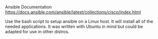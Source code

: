 Ansible Documentation https://docs.ansible.com/ansible/latest/collections/cisco/index.html

Use the bash script to setup ansible on a Linux host. It will install all of the needed applications. It was written with Ubuntu in mind but could be adapted for use in other distros.

